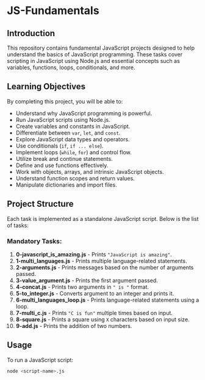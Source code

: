 # JS-Fundamentals

## Introduction
This repository contains fundamental JavaScript projects designed to help understand the basics of JavaScript programming. These tasks cover scripting in JavaScript using Node.js and essential concepts such as variables, functions, loops, conditionals, and more.

## Learning Objectives
By completing this project, you will be able to:
- Understand why JavaScript programming is powerful.
- Run JavaScript scripts using Node.js.
- Create variables and constants in JavaScript.
- Differentiate between `var`, `let`, and `const`.
- Explore JavaScript data types and operators.
- Use conditionals (`if`, `if ... else`).
- Implement loops (`while`, `for`) and control flow.
- Utilize break and continue statements.
- Define and use functions effectively.
- Work with objects, arrays, and intrinsic JavaScript objects.
- Understand function scopes and return values.
- Manipulate dictionaries and import files.

## Project Structure
Each task is implemented as a standalone JavaScript script. Below is the list of tasks:

### Mandatory Tasks:
1. **0-javascript_is_amazing.js** - Prints `"JavaScript is amazing"`.
2. **1-multi_languages.js** - Prints multiple language-related statements.
3. **2-arguments.js** - Prints messages based on the number of arguments passed.
4. **3-value_argument.js** - Prints the first argument passed.
5. **4-concat.js** - Prints two arguments in `" is "` format.
6. **5-to_integer.js** - Converts argument to an integer and prints it.
7. **6-multi_languages_loop.js** - Prints language-related statements using a loop.
8. **7-multi_c.js** - Prints `"C is fun"` multiple times based on input.
9. **8-square.js** - Prints a square using `X` characters based on input size.
10. **9-add.js** - Prints the addition of two numbers.

## Usage
To run a JavaScript script:
```sh
node <script-name>.js
